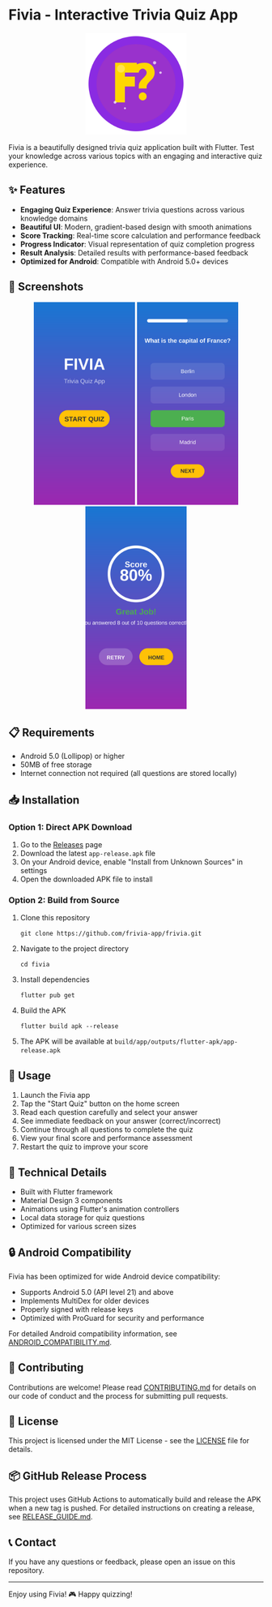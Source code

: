 # Fivia - Interactive Trivia Quiz App

<p align="center">
  <img src="assets/frivia_logo.svg" alt="Fivia Logo" width="200"/>
</p>

Fivia is a beautifully designed trivia quiz application built with Flutter. Test your knowledge across various topics with an engaging and interactive quiz experience.

## ✨ Features

- **Engaging Quiz Experience**: Answer trivia questions across various knowledge domains
- **Beautiful UI**: Modern, gradient-based design with smooth animations
- **Score Tracking**: Real-time score calculation and performance feedback
- **Progress Indicator**: Visual representation of quiz completion progress
- **Result Analysis**: Detailed results with performance-based feedback
- **Optimized for Android**: Compatible with Android 5.0+ devices

## 📱 Screenshots

<p align="center">
  <img src="screenshots/home_screen.svg" width="200" alt="Home Screen"/>
  <img src="screenshots/quiz_screen.svg" width="200" alt="Quiz Screen"/>
  <img src="screenshots/result_screen.svg" width="200" alt="Result Screen"/>
</p>

## 📋 Requirements

- Android 5.0 (Lollipop) or higher
- 50MB of free storage
- Internet connection not required (all questions are stored locally)

## 📥 Installation

### Option 1: Direct APK Download

1. Go to the [Releases](https://github.com/frivia-app/frivia/releases) page
2. Download the latest `app-release.apk` file
3. On your Android device, enable "Install from Unknown Sources" in settings
4. Open the downloaded APK file to install

### Option 2: Build from Source

1. Clone this repository
   ```
   git clone https://github.com/frivia-app/frivia.git
   ```

2. Navigate to the project directory
   ```
   cd fivia
   ```

3. Install dependencies
   ```
   flutter pub get
   ```

4. Build the APK
   ```
   flutter build apk --release
   ```

5. The APK will be available at `build/app/outputs/flutter-apk/app-release.apk`

## 🚀 Usage

1. Launch the Fivia app
2. Tap the "Start Quiz" button on the home screen
3. Read each question carefully and select your answer
4. See immediate feedback on your answer (correct/incorrect)
5. Continue through all questions to complete the quiz
6. View your final score and performance assessment
7. Restart the quiz to improve your score

## 🔧 Technical Details

- Built with Flutter framework
- Material Design 3 components
- Animations using Flutter's animation controllers
- Local data storage for quiz questions
- Optimized for various screen sizes

## 🔒 Android Compatibility

Fivia has been optimized for wide Android device compatibility:

- Supports Android 5.0 (API level 21) and above
- Implements MultiDex for older devices
- Properly signed with release keys
- Optimized with ProGuard for security and performance

For detailed Android compatibility information, see [ANDROID_COMPATIBILITY.md](ANDROID_COMPATIBILITY.md).

## 🤝 Contributing

Contributions are welcome! Please read [CONTRIBUTING.md](CONTRIBUTING.md) for details on our code of conduct and the process for submitting pull requests.

## 📄 License

This project is licensed under the MIT License - see the [LICENSE](LICENSE) file for details.

## 📦 GitHub Release Process

This project uses GitHub Actions to automatically build and release the APK when a new tag is pushed. For detailed instructions on creating a release, see [RELEASE_GUIDE.md](RELEASE_GUIDE.md).

## 📞 Contact

If you have any questions or feedback, please open an issue on this repository.

---

Enjoy using Fivia! 🎮 Happy quizzing!
